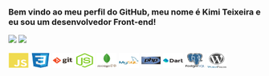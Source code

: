 
### Bem vindo ao meu perfil do GitHub, meu nome é Kimi Teixeira e eu sou um desenvolvedor Front-end!

 <div>
  <img height="180em" src="https://github-readme-stats.vercel.app/api?username=fbicomunista&show_icons=true&theme=onedark&include_all_commits=true&count_private=true"/>
  <img height="180em" src="https://github-readme-stats.vercel.app/api/top-langs/?username=fbicomunista&layout=compact&langs_count=7&theme=dracula"/>
</div>

<div style="display: inline_block"><br>
  <img align="center" alt="fbicomunista-Js" height="30" width="40" src="https://raw.githubusercontent.com/devicons/devicon/master/icons/javascript/javascript-plain.svg">
  <img align="center" alt="fbicomunista-CSS" height="30" width="40" src="https://raw.githubusercontent.com/devicons/devicon/master/icons/css3/css3-original.svg">
  <img align="center" alt="fbicomunista-Bootstrap" height="30" width="40" src="https://github.com/devicons/devicon/blob/master/icons/git/git-original-wordmark.svg">
  <img align="center" alt="fbicomunista-Nodejs" height="30" width="40" src="https://github.com/devicons/devicon/blob/master/icons/nodejs/nodejs-original.svg">
  <img align="center" alt="fbicomunista-MongoDB" height="30" width="40" src="https://github.com/devicons/devicon/blob/master/icons/mongodb/mongodb-original-wordmark.svg">
 <img align="center" alt="fbicomunista-MySQL" height="30" width="40" src="https://github.com/devicons/devicon/blob/master/icons/mysql/mysql-original-wordmark.svg">
 <img align="center" alt="fbicomunista-PHP" height="30" width="40" src="https://github.com/devicons/devicon/blob/master/icons/php/php-original.svg">
 <img align="center" alt="fbicomunista-Dart" height="30" width="40" src="https://github.com/devicons/devicon/blob/master/icons/dart/dart-original-wordmark.svg">
 <img align="center" alt="fbicomunista-PostreSQL" height="30" width="40" src="https://github.com/devicons/devicon/blob/master/icons/postgresql/postgresql-original-wordmark.svg">
 <img align="center" alt="fbicomunista-Wordpress" height="30" width="40" src="https://github.com/devicons/devicon/blob/master/icons/wordpress/wordpress-original.svg">
 
 </div>

